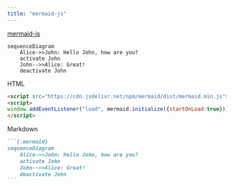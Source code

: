 ```yaml
---
title: "mermaid-js"
---
```


<script src="https://cdn.jsdelivr.net/npm/mermaid/dist/mermaid.min.js"></script>
<script>
window.addEventListener("load", mermaid.initialize({startOnLoad:true}))
</script>

[mermaid-js](https://mermaid-js.github.io/mermaid/#/)

```{.mermaid}
sequenceDiagram
    Alice->>John: Hello John, how are you?
    activate John
    John-->>Alice: Great!
    deactivate John
```

HTML
```html
<script src="https://cdn.jsdelivr.net/npm/mermaid/dist/mermaid.min.js"></script>
<script>
window.addEventListener("load", mermaid.initialize({startOnLoad:true}))
</script>
```

Markdown
~~~markdown
```{.mermaid}
sequenceDiagram
    Alice->>John: Hello John, how are you?
    activate John
    John-->>Alice: Great!
    deactivate John
```
~~~
